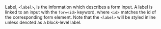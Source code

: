 Label, `<label>`, is the information which describes a form input. A label is linked to an input with the `for=<id>` keyword, where `<id>` matches the id of the corresponding form element. Note that the `<label>` will be styled inline unless denoted as a block-level label.

